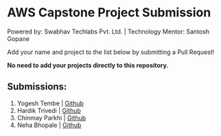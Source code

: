 # AWS Capstone Project Submission

Powered by: Swabhav Techlabs Pvt. Ltd. | Technology Mentor: Santosh Gopane


Add your name and project to the list below by submitting a Pull Request!

**No need to add your projects directly to this repository.**

## Submissions:

1. Yogesh Tembe | [Github](https://github.com/YogeshTembe/swabhav-training/tree/main/aws/ecartapp)
2. Hardik Trivedi | [Github](https://github.com/Hardik13579/SwabhavTraining-AWS)
3. Chinmay Parkhi  | [Github](https://github.com/cparkhi16/Swabhav-Training/tree/main/awsLambda/user-api)
4. Neha Bhopale | [Github](https://github.com/nehabhopale/awsSwabhav)
